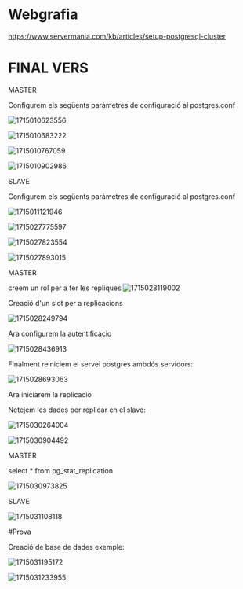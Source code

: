 # Webgrafia
https://www.servermania.com/kb/articles/setup-postgresql-cluster



# FINAL VERS

MASTER

Configurem els següents paràmetres de configuració al postgres.conf

![1715010623556](image/node_replication/1715010623556.png)

![1715010683222](image/node_replication/1715010683222.png)

![1715010767059](image/node_replication/1715010767059.png)

![1715010902986](image/node_replication/1715010902986.png)

SLAVE

Configurem els següents paràmetres de configuració al postgres.conf

![1715011121946](image/node_replication/1715011121946.png)

![1715027775597](image/node_replication/1715027775597.png)

![1715027823554](image/node_replication/1715027823554.png)

![1715027893015](image/node_replication/1715027893015.png)

MASTER

creem un rol per a fer les repliques 
![1715028119002](image/node_replication/1715028119002.png)

Creació d'un slot per a replicacions

![1715028249794](image/node_replication/1715028249794.png)

Ara configurem la autentificacio

![1715028436913](image/node_replication/1715028436913.png)

Finalment reiniciem el servei postgres ambdós servidors:

![1715028693063](image/node_replication/1715028693063.png)

Ara iniciarem la replicacio

Netejem les dades per replicar en el slave:

![1715030264004](image/node_replication/1715030264004.png)

![1715030904492](image/node_replication/1715030904492.png)

MASTER

select * from pg_stat_replication

![1715030973825](image/node_replication/1715030973825.png)

SLAVE

![1715031108118](image/node_replication/1715031108118.png)

#Prova

Creació de base de dades exemple:

![1715031195172](image/node_replication/1715031195172.png)

![1715031233955](image/node_replication/1715031233955.png)
